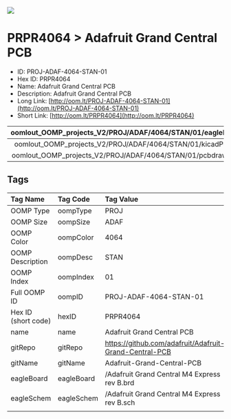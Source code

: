 


  
![][im]
# PRPR4064 > Adafruit Grand Central PCB

- ID: PROJ-ADAF-4064-STAN-01
- Hex ID: PRPR4064
- Name: Adafruit Grand Central PCB
- Description: Adafruit Grand Central PCB
- Long Link: [http://oom.lt/PROJ-ADAF-4064-STAN-01](http://oom.lt/PROJ-ADAF-4064-STAN-01)
- Short Link: [http://oom.lt/PRPR4064](http://oom.lt/PRPR4064)
  

|oomlout_OOMP_projects_V2/PROJ/ADAF/4064/STAN/01/eagleImage.png|oomlout_OOMP_projects_V2/PROJ/ADAF/4064/STAN/01/eagleSchemImage.png|oomlout_OOMP_projects_V2/PROJ/ADAF/4064/STAN/01/kicadPcb3dFront.png|oomlout_OOMP_projects_V2/PROJ/ADAF/4064/STAN/01/kicadPcb3dBack.png|
| :---: | :---: | :---: | :---: |
|oomlout_OOMP_projects_V2/PROJ/ADAF/4064/STAN/01/kicadPcb3d.png|oomlout_OOMP_projects_V2/PROJ/ADAF/4064/STAN/01/bomBack.png|oomlout_OOMP_projects_V2/PROJ/ADAF/4064/STAN/01/bomFront.png|oomlout_OOMP_projects_V2/PROJ/ADAF/4064/STAN/01/pcbdraw.svg|
|oomlout_OOMP_projects_V2/PROJ/ADAF/4064/STAN/01/pcbdrawBack.svg||||

## Tags
  

|Tag Name|Tag Code|Tag Value|
| :--- | :--- | :--- |
|OOMP Type|oompType|PROJ|
|OOMP Size|oompSize|ADAF|
|OOMP Color|oompColor|4064|
|OOMP Description|oompDesc|STAN|
|OOMP Index|oompIndex|01|
|Full OOMP ID|oompID|PROJ-ADAF-4064-STAN-01|
|Hex ID (short code)|hexID|PRPR4064|
|name|name|Adafruit Grand Central PCB|
|gitRepo|gitRepo|https://github.com/adafruit/Adafruit-Grand-Central-PCB|
|gitName|gitName|Adafruit-Grand-Central-PCB|
|eagleBoard|eagleBoard|/Adafruit Grand Central M4 Express rev B.brd|
|eagleSchem|eagleSchem|/Adafruit Grand Central M4 Express rev B.sch|
||||



[im]: PROJ/ADAF/4064/STAN/01/kicadPcb3d_450.png
